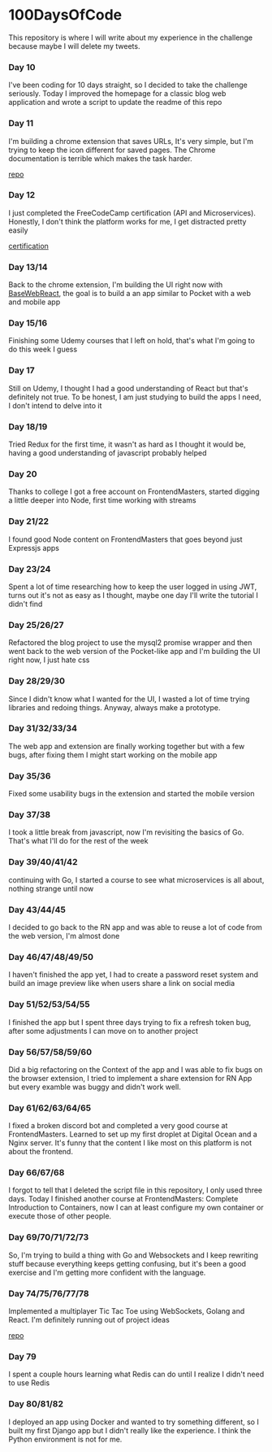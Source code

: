 # 100DaysOfCode
This repository is where I will write about my experience in the challenge because maybe I will delete my tweets.

### Day 10
I've been coding for 10 days straight, so I decided to take the challenge seriously. Today I improved the homepage for a classic blog web application and wrote a script to update the readme of this repo

### Day 11
I'm building a chrome extension that saves URLs, It's very simple, but I'm trying to keep the icon different for saved pages. The Chrome documentation is terrible which makes the task harder.

[repo](https://github.com/renato-macedo/kipin)

### Day 12
I just completed the FreeCodeCamp certification (API and Microservices). Honestly, I don't think the platform works for me,  I get distracted pretty easily

[certification](https://www.freecodecamp.org/certification/renatomacedo/apis-and-microservices)

### Day 13/14
Back to the chrome extension, I'm building the UI right now with [BaseWebReact](https://github.com/uber/baseweb), the goal is to build a an app similar to Pocket with a web and mobile app

### Day 15/16
Finishing some Udemy courses that I left on hold, that's what I'm going to do this week I guess

### Day 17
Still on Udemy, I thought I had a good understanding of React but that's definitely not true. To be honest, I am just studying to build the apps I need, I don't intend to delve into it

### Day 18/19
Tried Redux for the first time, it wasn't as hard as I thought it would be, having a good understanding of javascript probably helped

### Day 20
Thanks to college I got a free account on FrontendMasters, started digging a little deeper into Node, first time working with streams

### Day 21/22
I found good Node content on FrontendMasters that goes beyond just Expressjs apps

### Day 23/24
Spent a lot of time researching how to keep the user logged in using JWT, turns out it's not as easy as I thought, maybe one day I'll write the tutorial I didn't find

### Day 25/26/27
Refactored the blog project to use the mysql2 promise wrapper and then went back to the web version of the Pocket-like app and I'm building the UI right now, I just hate css

### Day 28/29/30
Since I didn't know what I wanted for the UI, I wasted a lot of time trying libraries and redoing things. Anyway, always make a prototype.

### Day 31/32/33/34
The web app and extension are finally working together but with a few bugs, after fixing them I might start working on the mobile app

### Day 35/36
Fixed some usability bugs in the extension and started the mobile version

### Day 37/38
I took a little break from javascript, now I'm revisiting the basics of Go. That's what I'll do for the rest of the week

### Day 39/40/41/42
continuing with Go, I started a course to see what microservices is all about, nothing strange until now

### Day 43/44/45
I decided to go back to the RN app and was able to reuse a lot of code from the web version, I'm almost done

### Day 46/47/48/49/50
I haven't finished the app yet, I had to create a password reset system and build an image preview like when users share a link on social media

### Day 51/52/53/54/55
I finished the app but I spent three days trying to fix a refresh token bug, after some adjustments I can move on to another project

### Day 56/57/58/59/60
Did a big refactoring on the Context of the app and I was able to fix bugs on the browser extension, I tried to implement a share extension for RN App but every examble was buggy and didn't work well.

### Day 61/62/63/64/65
I fixed a broken discord bot and completed a very good course at FrontendMasters. Learned to set up my first droplet at Digital Ocean and a Nginx server. It's funny that the content I like most on this platform is not about the frontend. 

### Day 66/67/68
I forgot to tell that I deleted the script file in this repository, I only used three days. Today I finished another course at FrontendMasters: Complete Introduction to Containers, now I can at least configure my own container or execute those of other people.

### Day 69/70/71/72/73
So, I'm trying to build a thing with Go and Websockets and I keep rewriting stuff because everything keeps getting confusing, but it's been a good exercise and I'm getting more confident with the language.

### Day 74/75/76/77/78
Implemented a multiplayer Tic Tac Toe using WebSockets, Golang and React. I'm definitely running out of project ideas

[repo](https://github.com/renato-macedo/socket_tictactoe)

### Day 79 
I spent a couple hours learning what Redis can do until I realize I didn't need to use Redis

### Day 80/81/82
I deployed an app using Docker and wanted to try something different, so I built my first Django app but I didn't really like the experience. I think the Python environment is not for me.

